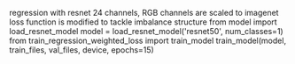 regression with resnet 24 channels, RGB channels are scaled to imagenet
loss function is modified to tackle imbalance structure
from model import load_resnet_model
model = load_resnet_model('resnet50', num_classes=1)
from train_regression_weighted_loss import train_model
train_model(model, train_files, val_files, device, epochs=15)
